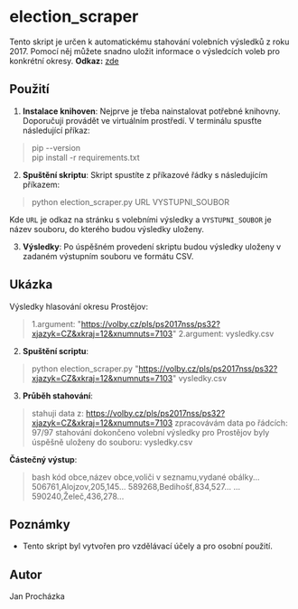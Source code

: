# election_scraper

Tento skript je určen k automatickému stahování volebních výsledků z roku 2017. Pomocí něj můžete snadno uložit informace o výsledcích voleb pro konkrétní okresy.
**Odkaz:** [zde](https://volby.cz/pls/ps2017nss/ps3?xjazyk=CZ)

## Použití
1. **Instalace knihoven**: Nejprve je třeba nainstalovat potřebné knihovny. Doporučuji provádět ve virtuálním prostředí. V terminálu spusťte následující příkaz:
  >pip --version                      
   pip install -r requirements.txt

2. **Spuštění skriptu**: Skript spustíte z příkazové řádky s následujícím příkazem:
>python election_scraper.py URL VYSTUPNI_SOUBOR

Kde `URL` je odkaz na stránku s volebními výsledky a `VYSTUPNI_SOUBOR` je název souboru, do kterého budou výsledky uloženy.

3. **Výsledky**: Po úspěšném provedení skriptu budou výsledky uloženy v zadaném výstupním souboru ve formátu CSV.

## Ukázka
Výsledky hlasování okresu Prostějov:
  >1.argument: "https://volby.cz/pls/ps2017nss/ps32?xjazyk=CZ&xkraj=12&xnumnuts=7103"
  2.argument: vysledky.csv

2. **Spuštění scriptu**:

>python election_scraper.py "https://volby.cz/pls/ps2017nss/ps32?xjazyk=CZ&xkraj=12&xnumnuts=7103" vysledky.csv

3. **Průběh stahování**:
>stahuji data z: https://volby.cz/pls/ps2017nss/ps32?xjazyk=CZ&xkraj=12&xnumnuts=7103
zpracovávám data po řádcích: 97/97
stahování dokončeno
volební výsledky pro Prostějov byly úspěšně uloženy do souboru: vysledky.csv

**Částečný výstup**:
>bash kód obce,název obce,voliči v seznamu,vydané obálky...
506761,Alojzov,205,145...
589268,Bedihošť,834,527...
...
590240,Želeč,436,278...

## Poznámky
- Tento skript byl vytvořen pro vzdělávací účely a pro osobní použití.

## Autor
Jan Procházka




